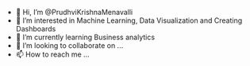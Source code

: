 - 👋 Hi, I’m @PrudhviKrishnaMenavalli
- 👀 I’m interested in Machine Learning, Data Visualization and Creating Dashboards
- 🌱 I’m currently learning Business analytics
- 💞️ I’m looking to collaborate on ...
- 📫 How to reach me ...

<!---
PrudhviKrishnaMenavalli/PrudhviKrishnaMenavalli is a ✨ special ✨ repository because its `README.md` (this file) appears on your GitHub profile.
You can click the Preview link to take a look at your changes.
--->
